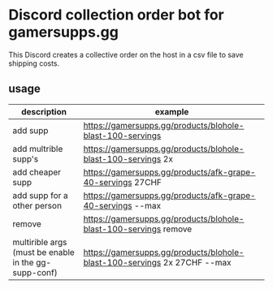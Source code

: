 # Discord collection order bot for gamersupps.gg

This Discord creates a collective order on the host in a csv file to save shipping costs.

## usage

| description  | example |
| ------------- | ------------- |
| add supp  | https://gamersupps.gg/products/blohole-blast-100-servings |
| add multrible supp's  | https://gamersupps.gg/products/blohole-blast-100-servings 2x |
| add cheaper supp | https://gamersupps.gg/products/afk-grape-40-servings 27CHF |
| add supp for a other person | https://gamersupps.gg/products/afk-grape-40-servings --max |
| remove | https://gamersupps.gg/products/blohole-blast-100-servings remove |
| multirible args (must be enable in the gg-supp-conf)| https://gamersupps.gg/products/blohole-blast-100-servings 2x 27CHF --max |


